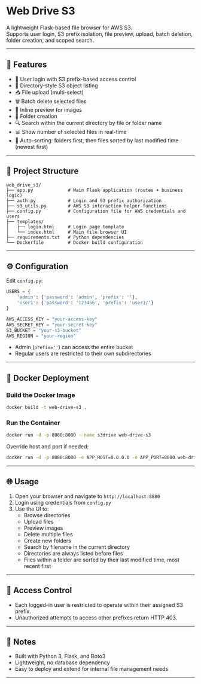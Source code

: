 # Web Drive S3

A lightweight Flask-based file browser for AWS S3.  
Supports user login, S3 prefix isolation, file preview, upload, batch deletion, folder creation, and scoped search.

---

## 🚀 Features

- 🔐 User login with S3 prefix-based access control
- 📂 Directory-style S3 object listing
- 📥 File upload (multi-select)
- 🗑️ Batch delete selected files
- 📎 Inline preview for images
- 📁 Folder creation
- 🔍 Search within the current directory by file or folder name
- 📊 Show number of selected files in real-time
- 🔢 Auto-sorting: folders first, then files sorted by last modified time (newest first)

---

## 📁 Project Structure

```
web_drive_s3/
├── app.py             # Main Flask application (routes + business logic)
├── auth.py            # Login and S3 prefix authorization
├── s3_utils.py        # AWS S3 interaction helper functions
├── config.py          # Configuration file for AWS credentials and users
├── templates/
│   ├── login.html     # Login page template
│   └── index.html     # Main file browser UI
├── requirements.txt   # Python dependencies
└── Dockerfile         # Docker build configuration
```

---

## ⚙️ Configuration

Edit `config.py`:

```python
USERS = {
    'admin': {'password': 'admin', 'prefix': ''},
    'user1': {'password': '123456', 'prefix': 'user1/'}
}

AWS_ACCESS_KEY = "your-access-key"
AWS_SECRET_KEY = "your-secret-key"
S3_BUCKET = "your-s3-bucket"
AWS_REGION = "your-region"
```

- Admin (`prefix=''`) can access the entire bucket
- Regular users are restricted to their own subdirectories

---

## 🐳 Docker Deployment

### Build the Docker Image

```bash
docker build -t web-drive-s3 .
```

### Run the Container

```bash
docker run -d -p 8080:8080 --name s3drive web-drive-s3
```

Override host and port if needed:

```bash
docker run -d -p 8080:8080 -e APP_HOST=0.0.0.0 -e APP_PORT=8080 web-drive-s3
```

---

## 🌐 Usage

1. Open your browser and navigate to `http://localhost:8080`
2. Login using credentials from `config.py`
3. Use the UI to:
   - Browse directories
   - Upload files
   - Preview images
   - Delete multiple files
   - Create new folders
   - Search by filename in the current directory
   - Directories are always listed before files
   - Files within a folder are sorted by their last modified time, most recent first
---

## 🔐 Access Control

- Each logged-in user is restricted to operate within their assigned S3 prefix.
- Unauthorized attempts to access other prefixes return HTTP 403.

---

## 📝 Notes

- Built with Python 3, Flask, and Boto3
- Lightweight, no database dependency
- Easy to deploy and extend for internal file management needs

---